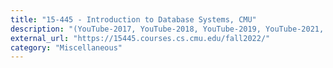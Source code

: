 ```yaml
---
title: "15-445 - Introduction to Database Systems, CMU"
description: "(YouTube-2017, YouTube-2018, YouTube-2019, YouTube-2021, YouTube-2022)"
external_url: "https://15445.courses.cs.cmu.edu/fall2022/"
category: "Miscellaneous"
---
```

